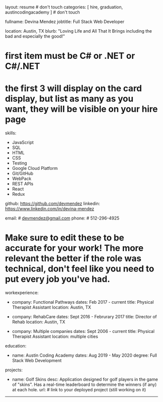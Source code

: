 layout: resume # don't touch
categories: [ hire, graduation, austincodingacademy ] # don't touch

fullname: Devina Mendez
jobtitle: Full Stack Web Developer

location: Austin, TX
blurb: "Loving Life and All That It Brings including the bad and especially the good!"

# first item must be C# or .NET or C#/.NET
# the first 3 will display on the card display, but list as many as you want, they will be visible on your hire page
skills:
  - JavaScript
  - SQL
  - HTML
  - CSS
  - Testing
  - Google Cloud Platform
  - Git/GitHub
  - WebPack
  - REST APIs
  - React
  - Redux

github: https://github.com/devmendez
linkedin: https://www.linkedin.com/in/devina-mendez

email: # devmendez@gmail.com
phone: # 512-296-4925

# Make sure to edit these to be accurate for your work! The more relevant the better if the role was technical, don't feel like you need to put every job you've had.

workexperience:
  - company: Functional Pathways
    dates: Feb 2017 - current
    title: Physical Therapist Assistant
    location: Austin, TX

  - company: RehabCare
    dates: Sept 2016 - Februrary 2017
    title: Director of Rehab
    location: Austin, TX

  - company: Multiple companies
    dates: Sept 2006 - current
    title: Physical Therapist Assistant
    location: multiple cities


education:
  - name: Austin Coding Academy
    dates: Aug 2019 - May 2020
    degree: Full Stack Web Development

projects:
  - name: Golf Skins
    desc: Application designed for golf players in the game of "skins". Has a real-time leaderboard to determine the winners (if any) at each hole. 
    url: # link to your deployed project (still working on it)

---
